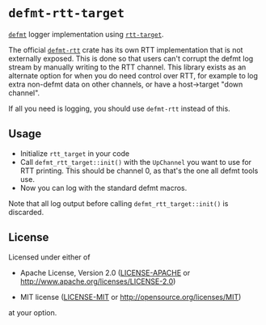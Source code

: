 # `defmt-rtt-target`

[`defmt`](https://github.com/knurling-rs/defmt) logger implementation using [`rtt-target`](https://github.com/probe-rs/rtt-target).

The official [`defmt-rtt`](https://github.com/knurling-rs/defmt/tree/main/firmware/defmt-rtt) crate has its own RTT
implementation that is not externally exposed. This is done so that users can't corrupt the defmt log stream
by manually writing to the RTT channel. This library exists as an alternate option for when you do need
control over RTT, for example to log extra non-defmt data on other channels, or have a host->target "down channel".

If all you need is logging, you should use `defmt-rtt` instead of this.

## Usage

- Initialize `rtt_target` in your code
- Call `defmt_rtt_target::init()` with the `UpChannel` you want to use for RTT printing. This should be channel 0, as that's the one all defmt tools use.
- Now you can log with the standard defmt macros.

Note that all log output before calling `defmt_rtt_target::init()` is discarded.

## License

Licensed under either of

- Apache License, Version 2.0 ([LICENSE-APACHE](LICENSE-APACHE) or
  http://www.apache.org/licenses/LICENSE-2.0)

- MIT license ([LICENSE-MIT](LICENSE-MIT) or http://opensource.org/licenses/MIT)

at your option.
